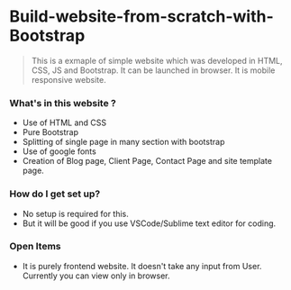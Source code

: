 # Build-website-from-scratch-with-Bootstrap

> This is a exmaple of simple website which was developed in HTML, CSS, JS and Bootstrap.
> It can be launched in browser.
> It is mobile responsive website.

### What's in this website ?
 * Use of HTML and CSS
 * Pure Bootstrap
 * Splitting of single page in many section with bootstrap
 * Use of google fonts
 * Creation of Blog page, Client Page, Contact Page and site template page.
 
### How do I get set up?
 * No setup is required for this.
 * But it will be good if you use VSCode/Sublime text editor for coding.
 
### Open Items
 * It is purely frontend website. It doesn't take any input from User. Currently you can view only in browser.
